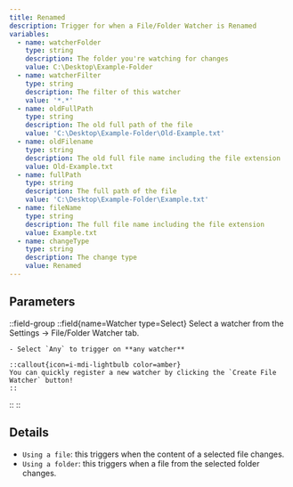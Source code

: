 ```yaml
---
title: Renamed
description: Trigger for when a File/Folder Watcher is Renamed
variables:
  - name: watcherFolder
    type: string
    description: The folder you're watching for changes
    value: C:\Desktop\Example-Folder
  - name: watcherFilter
    type: string
    description: The filter of this watcher
    value: '*.*'
  - name: oldFullPath
    type: string
    description: The old full path of the file
    value: 'C:\Desktop\Example-Folder\Old-Example.txt'
  - name: oldFilename
    type: string
    description: The old full file name including the file extension
    value: Old-Example.txt
  - name: fullPath
    type: string
    description: The full path of the file
    value: 'C:\Desktop\Example-Folder\Example.txt'
  - name: fileName
    type: string
    description: The full file name including the file extension
    value: Example.txt
  - name: changeType
    type: string
    description: The change type
    value: Renamed
---
```


## Parameters
::field-group
  ::field{name=Watcher type=Select}
    Select a watcher from the Settings -> File/Folder Watcher tab.

    - Select `Any` to trigger on **any watcher**

    ::callout{icon=i-mdi-lightbulb color=amber}
    You can quickly register a new watcher by clicking the `Create File Watcher` button!
    ::
  ::
::

## Details
- `Using a file`: this triggers when the content of a selected file changes.
- `Using a folder`: this triggers when a file from the selected folder changes.